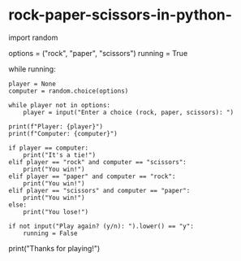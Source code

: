 # rock-paper-scissors-in-python-
import random

options = ("rock", "paper", "scissors")
running = True

while running:

    player = None
    computer = random.choice(options)

    while player not in options:
        player = input("Enter a choice (rock, paper, scissors): ")

    print(f"Player: {player}")
    print(f"Computer: {computer}")

    if player == computer:
        print("It's a tie!")
    elif player == "rock" and computer == "scissors":
        print("You win!")
    elif player == "paper" and computer == "rock":
        print("You win!")
    elif player == "scissors" and computer == "paper":
        print("You win!")
    else:
        print("You lose!")

    if not input("Play again? (y/n): ").lower() == "y":
        running = False

print("Thanks for playing!")


